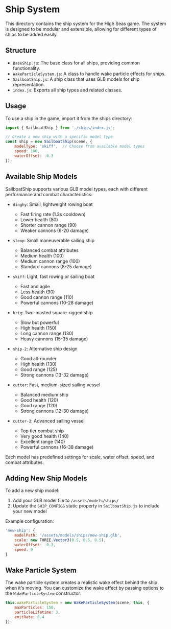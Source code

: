 # Ship System

This directory contains the ship system for the High Seas game. The system is designed to be modular and extensible, allowing for different types of ships to be added easily.

## Structure

- `BaseShip.js`: The base class for all ships, providing common functionality.
- `WakeParticleSystem.js`: A class to handle wake particle effects for ships.
- `SailboatShip.js`: A ship class that uses GLB models for ship representation.
- `index.js`: Exports all ship types and related classes.

## Usage

To use a ship in the game, import it from the ships directory:

```javascript
import { SailboatShip } from './ships/index.js';

// Create a new ship with a specific model type
const ship = new SailboatShip(scene, {
    modelType: 'skiff',  // Choose from available model types
    speed: 100,
    waterOffset: -0.3
});
```

## Available Ship Models

SailboatShip supports various GLB model types, each with different performance and combat characteristics:

- `dinghy`: Small, lightweight rowing boat
  - Fast firing rate (1.3s cooldown)
  - Lower health (80)
  - Shorter cannon range (90)
  - Weaker cannons (6-20 damage)

- `sloop`: Small maneuverable sailing ship
  - Balanced combat attributes
  - Medium health (100)
  - Medium cannon range (100)
  - Standard cannons (8-25 damage)

- `skiff`: Light, fast rowing or sailing boat
  - Fast and agile
  - Less health (90)
  - Good cannon range (110)
  - Powerful cannons (10-28 damage)

- `brig`: Two-masted square-rigged ship
  - Slow but powerful
  - High health (150)
  - Long cannon range (130)
  - Heavy cannons (15-35 damage)

- `ship-2`: Alternative ship design
  - Good all-rounder
  - High health (130)
  - Good range (125)
  - Strong cannons (13-32 damage)

- `cutter`: Fast, medium-sized sailing vessel
  - Balanced medium ship
  - Good health (120)
  - Good range (120)
  - Strong cannons (12-30 damage)

- `cutter-2`: Advanced sailing vessel
  - Top tier combat ship
  - Very good health (140)
  - Excellent range (140)
  - Powerful cannons (16-38 damage)

Each model has predefined settings for scale, water offset, speed, and combat attributes.

## Adding New Ship Models

To add a new ship model:

1. Add your GLB model file to `/assets/models/ships/`
2. Update the `SHIP_CONFIGS` static property in `SailboatShip.js` to include your new model

Example configuration:

```javascript
'new-ship': {
    modelPath: '/assets/models/ships/new-ship.glb',
    scale: new THREE.Vector3(0.5, 0.5, 0.5),
    waterOffset: -0.3,
    speed: 9
}
```

## Wake Particle System

The wake particle system creates a realistic wake effect behind the ship when it's moving. You can customize the wake effect by passing options to the `WakeParticleSystem` constructor:

```javascript
this.wakeParticleSystem = new WakeParticleSystem(scene, this, {
    maxParticles: 150,
    particleLifetime: 3,
    emitRate: 0.4
});
``` 